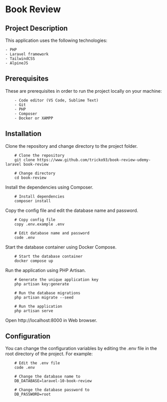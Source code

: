 # Book Review

## Project Description

This application uses the following technologies:

	- PHP
	- Laravel framework
	- TailwindCSS
	- AlpineJS

## Prerequisites

These are prerequisites in order to run the project locally on your machine:

		- Code editor (VS Code, Sublime Text)
		- Git
		- PHP
		- Composer
		- Docker or XAMPP

## Installation

Clone the repository and change directory to the project folder.

```
	# Clone the repository
	git clone https://www.github.com/tricko93/book-review-udemy-laravel book-review

	# Change directory
	cd book-review
```

Install the dependencies using Composer.

```
	# Install dependencies
	composer install
```

Copy the config file and edit the database name and password.

```
	# Copy config file
	copy .env.example .env

	# Edit database name and password 
	code .env
```

Start the database container using Docker Compose.

```
	# Start the database container
	docker compose up
```

Run the application using PHP Artisan.

```
	# Generate the unique application key
	php artisan key:generate

	# Run the database migrations
	php artisan migrate --seed

	# Run the application
	php artisan serve
```

Open http://localhost:8000 in Web browser.

## Configuration

You can change the configuration variables by editing the .env file in the root directory of the project. For example:

```
	# Edit the .env file
	code .env

	# Change the database name to
	DB_DATABASE=laravel-10-book-review

	# Change the database password to
	DB_PASSWORD=root
```
